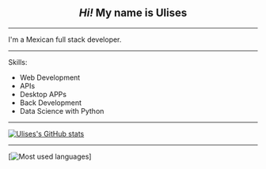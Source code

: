 <h2 align="center"><em>Hi!</em> My name is Ulises</h2>

----

I'm a Mexican full stack developer.

-----

Skills:

- Web Development
- APIs
- Desktop APPs
- Back Development
- Data Science with Python

***

[![Ulises's GitHub stats](https://github-readme-stats.vercel.app/api?username=UlisesJuarez&show_icons=true&theme=tokyonight)](https://github.com/UlisesJuarez/github-readme-stats)

---
[![Most used languages](https://github-readme-stats.vercel.app/api/top-langs/?username=UlisesJuarez&layout=compact&theme=tokyonight)]


